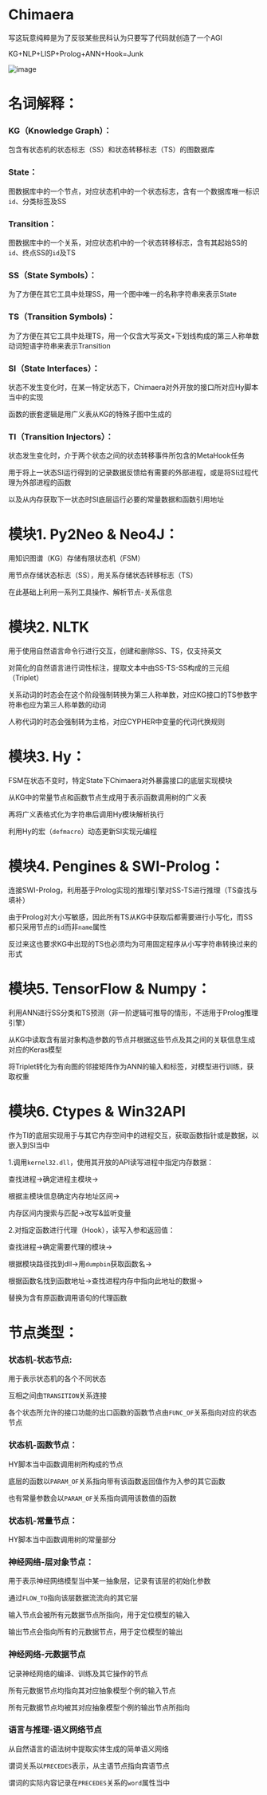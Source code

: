# Chimaera
写这玩意纯粹是为了反驳某些民科认为只要写了代码就创造了一个AGI

KG+NLP+LISP+Prolog+ANN+Hook=Junk

![image](https://github.com/AlucardNosferatu/Chimaera/raw/main/README.jpg)

# 名词解释：
### KG（Knowledge Graph）：
包含有状态机的状态标志（SS）和状态转移标志（TS）的图数据库
### State：
图数据库中的一个节点，对应状态机中的一个状态标志，含有一个数据库唯一标识`id`、分类标签及SS
### Transition：
图数据库中的一个关系，对应状态机中的一个状态转移标志，含有其起始SS的`id`、终点SS的`id`及TS
### SS（State Symbols）：
为了方便在其它工具中处理SS，用一个图中唯一的名称字符串来表示State
### TS（Transition Symbols)：
为了方便在其它工具中处理TS，用一个仅含大写英文+下划线构成的第三人称单数动词短语字符串来表示Transition
### SI（State Interfaces）：
状态不发生变化时，在某一特定状态下，Chimaera对外开放的接口所对应Hy脚本当中的实现

函数的嵌套逻辑是用广义表从KG的特殊子图中生成的
### TI（Transition Injectors）：
状态发生变化时，介于两个状态之间的状态转移事件所包含的MetaHook任务

用于将上一状态SI运行得到的记录数据反馈给有需要的外部进程，或是将SI过程代理为外部进程的函数

以及从内存获取下一状态时SI底层运行必要的常量数据和函数引用地址
# 模块1. Py2Neo & Neo4J：
用知识图谱（KG）存储有限状态机（FSM）

用节点存储状态标志（SS），用关系存储状态转移标志（TS）

在此基础上利用一系列工具操作、解析节点-关系信息
# 模块2. NLTK
用于使用自然语言命令行进行交互，创建和删除SS、TS，仅支持英文

对简化的自然语言进行词性标注，提取文本中由SS-TS-SS构成的三元组（Triplet）

关系动词的时态会在这个阶段强制转换为第三人称单数，对应KG接口的TS参数字符串也应为第三人称单数的动词

人称代词的时态会强制转为主格，对应CYPHER中变量的代词代换规则
# 模块3. Hy：
FSM在状态不变时，特定State下Chimaera对外暴露接口的底层实现模块

从KG中的常量节点和函数节点生成用于表示函数调用树的广义表

再将广义表格式化为字符串后调用Hy模块解析执行

利用Hy的宏（`defmacro`）动态更新SI实现元编程
# 模块4. Pengines & SWI-Prolog：
连接SWI-Prolog，利用基于Prolog实现的推理引擎对SS-TS进行推理（TS查找与填补）

由于Prolog对大小写敏感，因此所有TS从KG中获取后都需要进行小写化，而SS都只采用节点的`id`而非`name`属性

反过来这也要求KG中出现的TS也必须均为可用固定程序从小写字符串转换过来的形式
# 模块5. TensorFlow & Numpy：
利用ANN进行SS分类和TS预测（非一阶逻辑可推导的情形，不适用于Prolog推理引擎）

从KG中读取含有层对象构造参数的节点并根据这些节点及其之间的关联信息生成对应的Keras模型

将Triplet转化为有向图的邻接矩阵作为ANN的输入和标签，对模型进行训练，获取权重
# 模块6. Ctypes & Win32API
作为TI的底层实现用于与其它内存空间中的进程交互，获取函数指针或是数据，以嵌入到SI当中

1.调用`kernel32.dll`，使用其开放的API读写进程中指定内存数据：

查找进程->确定进程主模块->

根据主模块信息确定内存地址区间->

内存区间内搜索与匹配->改写&监听变量

2.对指定函数进行代理（Hook），读写入参和返回值：

查找进程->确定需要代理的模块->

根据模块路径找到dll->用`dumpbin`获取函数名->

根据函数名找到函数地址->查找进程内存中指向此地址的数据->

替换为含有原函数调用语句的代理函数
# 节点类型：
### 状态机-状态节点:
用于表示状态机的各个不同状态

互相之间由`TRANSITION`关系连接

各个状态所允许的接口功能的出口函数的函数节点由`FUNC_OF`关系指向对应的状态节点
### 状态机-函数节点：
HY脚本当中函数调用树所构成的节点

底层的函数以`PARAM_OF`关系指向带有该函数返回值作为入参的其它函数

也有常量参数会以`PARAM_OF`关系指向调用该数值的函数
### 状态机-常量节点：
HY脚本当中函数调用树的常量部分
### 神经网络-层对象节点：
用于表示神经网络模型当中某一抽象层，记录有该层的初始化参数

通过`FLOW_TO`指向该层数据流流向的其它层

输入节点会被所有元数据节点所指向，用于定位模型的输入

输出节点会指向所有的元数据节点，用于定位模型的输出
### 神经网络-元数据节点
记录神经网络的编译、训练及其它操作的节点

所有元数据节点均指向其对应抽象模型个例的输入节点

所有元数据节点均被其对应抽象模型个例的输出节点所指向
### 语言与推理-语义网络节点
从自然语言的语法树中提取实体生成的简单语义网络

谓词关系以`PRECEDES`表示，从主语节点指向宾语节点

谓词的实际内容记录在`PRECEDES`关系的`word`属性当中

